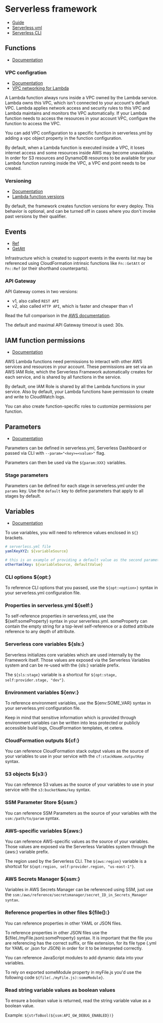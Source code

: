 # Serverless framework

- [Guide](https://www.serverless.com/framework/docs/providers/aws/guide/deploying)
- [Serverless.yml](https://www.serverless.com/framework/docs/providers/aws/guide/serverless.yml)
- [Serverless CLI](https://www.serverless.com/framework/docs/providers/aws/cli-reference)

## Functions

- [Documentation](https://www.serverless.com/framework/docs/providers/aws/guide/functions)

### VPC configration

- [Documentation](https://www.serverless.com/framework/docs/providers/aws/guide/functions#vpc-configuration)
- [VPC networking for Lambda](https://docs.aws.amazon.com/lambda/latest/dg/foundation-networking.html)

A Lambda function always runs inside a VPC owned by the Lambda service. Lambda owns this VPC, which isn't connected to
your account's default VPC. Lambda applies network access and security rules to this VPC and Lambda maintains and
monitors the VPC automatically. If your Lambda function needs to access the resources in your account VPC, configure the
function to access the VPC.

You can add VPC configuration to a specific function in serverless.yml by adding a vpc object property in the function
configuration.

By default, when a Lambda function is executed inside a VPC, it loses internet access and some resources inside AWS may
become unavailable. In order for S3 resources and DynamoDB resources to be available for your Lambda function running
inside the VPC, a VPC end point needs to be created. 

### Versioning

- [Documentation](https://www.serverless.com/framework/docs/providers/aws/guide/functions#versioning-deployed-functions)
- [Lambda function versions](https://docs.aws.amazon.com/lambda/latest/dg/configuration-versions.html)

By default, the framework creates function versions for every deploy. This behavior is optional, and can be turned off
in cases where you don't invoke past versions by their qualifier.

## Events

- [Ref](https://docs.aws.amazon.com/AWSCloudFormation/latest/UserGuide/intrinsic-function-reference-ref.html)
- [GetAtt](https://docs.aws.amazon.com/AWSCloudFormation/latest/UserGuide/intrinsic-function-reference-getatt.html)

Infrastructure which is created to support events in the events list may be referenced using CloudFormation intrinsic
functions like `Fn::GetAtt` or `Fn::Ref` (or their shorthand counterparts).

### API Gateway

API Gateway comes in two versions:

- v1, also called `REST API`
- v2, also called `HTTP API`, which is faster and cheaper than v1

Read the full comparison in the [AWS
documentation](https://docs.aws.amazon.com/apigateway/latest/developerguide/http-api-vs-rest.html).

The default and maximal API Gateway timeout is used: 30s.

## IAM function permissions

- [Documentation](https://www.serverless.com/framework/docs/providers/aws/guide/iam)

AWS Lambda functions need permissions to interact with other AWS services and resources in your account. These
permissions are set via an AWS IAM Role, which the Serverless Framework automatically creates for each service, and is
shared by all functions in the service.

By default, one IAM Role is shared by all the Lambda functions in your service. Also by default, your Lambda functions
have permission to create and write to CloudWatch logs. 

You can also create function-specific roles to customize permissions per function.

## Parameters

- [Documentation](https://www.serverless.com/framework/docs/guides/parameters)

Parameters can be defined in serverless.yml, Serverless Dashboard or passed via CLI with `--param="<key>=<value>"` flag. 

Parameters can then be used via the `${param:XXX}` variables.

### Stage parameters

Parameters can be defined for each stage in serverless.yml under the `params` key. Use the `default` key to define
parameters that apply to all stages by default.

## Variables

- [Documentation](https://www.serverless.com/framework/docs/providers/aws/guide/variables)

To use variables, you will need to reference values enclosed in `${}` brackets.

```yaml
# serverless.yml file
yamlKeyXYZ: ${variableSource}

# this is an example of providing a default value as the second parameter
otherYamlKey: ${variableSource, defaultValue}
```

### CLI options ${opt:}

To reference CLI options that you passed, use the `${opt:<option>}` syntax in your serverless.yml configuration file.

### Properties in serverless.yml ${self:}

To self-reference properties in serverless.yml, use the ${self:someProperty} syntax in your serverless.yml. someProperty
can contain the empty string for a top-level self-reference or a dotted attribute reference to any depth of attribute.

### Serverless core variables ${sls:}

Serverless initializes core variables which are used internally by the Framework itself. Those values are exposed via
the Serverless Variables system and can be re-used with the {sls:} variable prefix.

The `${sls:stage}` variable is a shortcut for `${opt:stage, self:provider.stage, "dev"}`.

### Environment variables ${env:}

To reference environment variables, use the ${env:SOME_VAR} syntax in your serverless.yml configuration file.

Keep in mind that sensitive information which is provided through environment variables can be written into less
protected or publicly accessible build logs, CloudFormation templates, et cetera.

### CloudFormation outputs ${cf:}

You can reference CloudFormation stack output values as the source of your variables to use in your service with the
`cf:stackName.outputKey` syntax.

### S3 objects ${s3:}

You can reference S3 values as the source of your variables to use in your service with the `s3:bucketName/key` syntax.

### SSM Parameter Store ${ssm:}

You can reference SSM Parameters as the source of your variables with the `ssm:/path/to/param` syntax.

### AWS-specific variables ${aws:}

You can reference AWS-specific values as the source of your variables. Those values are exposed via the Serverless
Variables system through the {aws:} variable prefix.


The region used by the Serverless CLI. The `${aws:region}` variable is a shortcut for `${opt:region,
self:provider.region, "us-east-1"}`.

### AWS Secrets Manager ${ssm:}

Variables in AWS Secrets Manager can be referenced using SSM, just use the
`ssm:/aws/reference/secretsmanager/secret_ID_in_Secrets_Manager syntax`.

### Reference properties in other files ${file():}

You can reference properties in other YAML or JSON files.

To reference properties in other JSON files use the ${file(./myFile.json):someProperty} syntax. It is important that the
file you are referencing has the correct suffix, or file extension, for its file type (.yml for YAML or .json for JSON)
in order for it to be interpreted correctly.

You can reference JavaScript modules to add dynamic data into your variables. 

To rely on exported someModule property in myFile.js you'd use the following code `${file(./myFile.js):someModule}`.

### Read string variable values as boolean values

To ensure a boolean value is returned, read the string variable value as a boolean value.

Example: `${strToBool(${ssm:API_GW_DEBUG_ENABLED})}`
